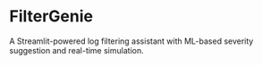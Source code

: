 # FilterGenie
A Streamlit-powered log filtering assistant with ML-based severity suggestion and real-time simulation.
